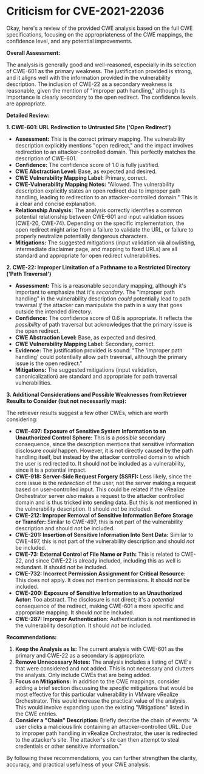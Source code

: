 # Criticism for CVE-2021-22036

Okay, here's a review of the provided CWE analysis based on the full CWE specifications, focusing on the appropriateness of the CWE mappings, the confidence level, and any potential improvements.

**Overall Assessment:**

The analysis is generally good and well-reasoned, especially in its selection of CWE-601 as the primary weakness. The justification provided is strong, and it aligns well with the information provided in the vulnerability description. The inclusion of CWE-22 as a secondary weakness is reasonable, given the mention of "improper path handling," although its importance is clearly secondary to the open redirect. The confidence levels are appropriate.

**Detailed Review:**

**1. CWE-601: URL Redirection to Untrusted Site ('Open Redirect')**

*   **Assessment:** This is the correct primary mapping.  The vulnerability description explicitly mentions "open redirect," and the impact involves redirection to an attacker-controlled domain. This perfectly matches the description of CWE-601.
*   **Confidence:** The confidence score of 1.0 is fully justified.
*   **CWE Abstraction Level:** Base, as expected and desired.
*   **CWE Vulnerability Mapping Label:** Primary, correct.
*   **CWE-Vulnerability Mapping Notes:** "Allowed. The vulnerability description explicitly states an open redirect due to improper path handling, leading to redirection to an attacker-controlled domain." This is a clear and concise explanation.
*   **Relationship Analysis:** The analysis correctly identifies a common potential relationship between CWE-601 and input validation issues (CWE-20, CWE-74).  Depending on the specific implementation, the open redirect might arise from a failure to validate the URL, or failure to properly neutralize potentially dangerous characters.
*   **Mitigations:** The suggested mitigations (input validation via allowlisting, intermediate disclaimer page, and mapping to fixed URLs) are all standard and appropriate for open redirect vulnerabilities.

**2. CWE-22: Improper Limitation of a Pathname to a Restricted Directory ('Path Traversal')**

*   **Assessment:** This is a reasonable secondary mapping, although it's important to emphasize that it's *secondary*.  The "improper path handling" in the vulnerability description *could* potentially lead to path traversal *if* the attacker can manipulate the path in a way that goes outside the intended directory.
*   **Confidence:** The confidence score of 0.6 is appropriate. It reflects the *possibility* of path traversal but acknowledges that the primary issue is the open redirect.
*   **CWE Abstraction Level:** Base, as expected and desired.
*   **CWE Vulnerability Mapping Label:** Secondary, correct.
*   **Evidence:** The justification provided is sound: "The 'improper path handling' could potentially allow path traversal, although the primary issue is the open redirect."
*   **Mitigations:** The suggested mitigations (input validation, canonicalization) are standard and appropriate for path traversal vulnerabilities.

**3. Additional Considerations and Possible Weaknesses from Retriever Results to Consider (but not necessarily map):**

The retriever results suggest a few other CWEs, which are worth considering:

*   **CWE-497: Exposure of Sensitive System Information to an Unauthorized Control Sphere:** This is a *possible* secondary consequence, since the description mentions that sensitive information disclosure *could* happen.  However, it is not directly caused by the path handling itself, but instead by the attacker controlled domain to which the user is redirected to.  It should *not* be included as a vulnerability, since it is a potential impact.
*   **CWE-918: Server-Side Request Forgery (SSRF):**  Less likely, since the core issue is the *redirection* of the user, not the server making a request based on user-controlled input. This could be related if the vRealize Orchestrator server *also* makes a request to the attacker controlled domain and is thus tricked into sending data. But this is *not* mentioned in the vulnerability description. It should *not* be included.
*    **CWE-212: Improper Removal of Sensitive Information Before Storage or Transfer:** Similar to CWE-497, this is not part of the vulnerability description and should *not* be included.
*    **CWE-201: Insertion of Sensitive Information Into Sent Data:** Similar to CWE-497, this is not part of the vulnerability description and should *not* be included.
*   **CWE-73: External Control of File Name or Path:** This is related to CWE-22, and since CWE-22 is already included, including this as well is redundant. It should *not* be included.
*   **CWE-732: Incorrect Permission Assignment for Critical Resource:** This does not apply. It does not mention permissions. It should *not* be included.
*   **CWE-200: Exposure of Sensitive Information to an Unauthorized Actor:** Too abstract. The disclosure is not direct; it's a *potential* consequence of the redirect, making CWE-601 a more specific and appropriate mapping. It should *not* be included.
*   **CWE-287: Improper Authentication:** Authentication is not mentioned in the vulnerability description. It should *not* be included.

**Recommendations:**

1.  **Keep the Analysis as Is:** The current analysis with CWE-601 as the primary and CWE-22 as a secondary is appropriate.
2.  **Remove Unnecessary Notes:** The analysis includes a listing of CWE's that were considered and not added. This is not necessary and clutters the analysis. Only include CWEs that are being added.
3.  **Focus on Mitigations:** In addition to the CWE mappings, consider adding a brief section discussing the *specific* mitigations that would be most effective for this particular vulnerability in VMware vRealize Orchestrator. This would increase the practical value of the analysis. This would involve expanding upon the existing "Mitigations" listed in the CWE entries.
4.  **Consider a "Chain" Description:** Briefly describe the chain of events:  "A user clicks a malicious link containing an attacker-controlled URL.  Due to improper path handling in vRealize Orchestrator, the user is redirected to the attacker's site. The attacker's site can then attempt to steal credentials or other sensitive information."

By following these recommendations, you can further strengthen the clarity, accuracy, and practical usefulness of your CWE analysis.